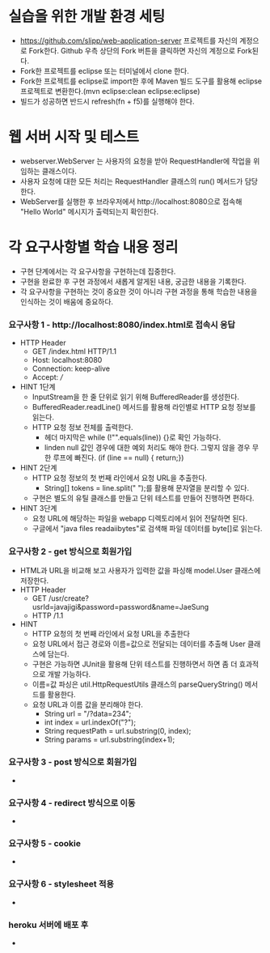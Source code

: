 # 실습을 위한 개발 환경 세팅
* https://github.com/slipp/web-application-server 프로젝트를 자신의 계정으로 Fork한다. Github 우측 상단의 Fork 버튼을 클릭하면 자신의 계정으로 Fork된다.
* Fork한 프로젝트를 eclipse 또는 터미널에서 clone 한다.
* Fork한 프로젝트를 eclipse로 import한 후에 Maven 빌드 도구를 활용해 eclipse 프로젝트로 변환한다.(mvn eclipse:clean eclipse:eclipse)
* 빌드가 성공하면 반드시 refresh(fn + f5)를 실행해야 한다.

# 웹 서버 시작 및 테스트
* webserver.WebServer 는 사용자의 요청을 받아 RequestHandler에 작업을 위임하는 클래스이다.
* 사용자 요청에 대한 모든 처리는 RequestHandler 클래스의 run() 메서드가 담당한다.
* WebServer를 실행한 후 브라우저에서 http://localhost:8080으로 접속해 "Hello World" 메시지가 출력되는지 확인한다.

# 각 요구사항별 학습 내용 정리
* 구현 단계에서는 각 요구사항을 구현하는데 집중한다. 
* 구현을 완료한 후 구현 과정에서 새롭게 알게된 내용, 궁금한 내용을 기록한다.
* 각 요구사항을 구현하는 것이 중요한 것이 아니라 구현 과정을 통해 학습한 내용을 인식하는 것이 배움에 중요하다. 

### 요구사항 1 - http://localhost:8080/index.html로 접속시 응답
- HTTP Header
    - GET /index.html HTTP/1.1
    - Host: localhost:8080
    - Connection: keep-alive
    - Accept: */*
- HINT 1단계
    - InputStream을 한 줄 단위로 읽기 위해 BufferedReader를 생성한다.
    - BufferedReader.readLine() 메서드를 활용해 라인별로 HTTP 요청 정보를 읽는다.
    - HTTP 요청 정보 전체를 출력한다.
        - 헤더 마지막은 while (!"".equals(line)) {}로 확인 가능하다.
        - linden null 값인 경우에 대한 예외 처리도 해야 한다. 그렇지 않을 경우 무한 루프에 빠진다. (if (line == null) { return;})
- HINT 2단계
    - HTTP 요청 정보의 첫 번째 라인에서 요청 URL을 추출한다.
        - String[] tokens = line.split(" ");를 활용해 문자열을 분리할 수 있다.
    - 구현은 별도의 유틸 클래스를 만들고 단위 테스트를 만들어 진행하면 편하다.
- HINT 3단계
    - 요청 URL에 해당하는 파일을 webapp 디렉토리에서 읽어 전달하면 된다.
    - 구글에서 "java files readaiibytes"로 검색해 파일 데이터를 byte[]로 읽는다.    

### 요구사항 2 - get 방식으로 회원가입
- HTML과 URL을 비교해 보고 사용자가 입력한 값을 파싱해 model.User 클래스에 저장한다.
- HTTP Header
    - GET /usr/create?usrId=javajigi&password=password&name=JaeSung
    - HTTP /1.1
- HINT
    - HTTP 요청의 첫 번째 라인에서 요청 URL을 추출한다
    - 요청 URL에서 접근 경로와 이름=값으로 전달되는 데이터를 추출해 User 클래스에 담는다.
    - 구현은 가능하면 JUnit을 활용해 단위 테스트를 진행하면서 하면 좀 더 효과적으로 개발 가능하다.
    - 이름=값 파싱은 util.HttpRequestUtils 클래스의 parseQueryString() 메서드를 활용한다.
    - 요청 URL과 이름 값을 분리해야 한다.
        - String url = "/?data=234";
        - int index = url.indexOf("?");
        - String requestPath = url.substring(0, index);
        - String params = url.substring(index+1);

### 요구사항 3 - post 방식으로 회원가입
* 

### 요구사항 4 - redirect 방식으로 이동
* 

### 요구사항 5 - cookie
* 

### 요구사항 6 - stylesheet 적용
* 

### heroku 서버에 배포 후
* 